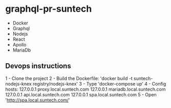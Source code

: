 # graphql-pr-suntech

- Docker
- Graphql
- Nodejs
- React
- Apollo
- MariaDb

## Devops instructions

1 - Clone the project
2 - Build the Dockerfile: 'docker build -t suntech-nodejs-knex registry/nodejs-knex'
3 - Type 'docker-compose up'
4 - Config hosts:
  127.0.0.1   proxy.local.suntech.com 
  127.0.0.1   mariadb.local.suntech.com
  127.0.0.1   api.local.suntech.com
  127.0.0.1   spa.local.suntech.com
5 - Open 'http://spa.local.suntech.com/'